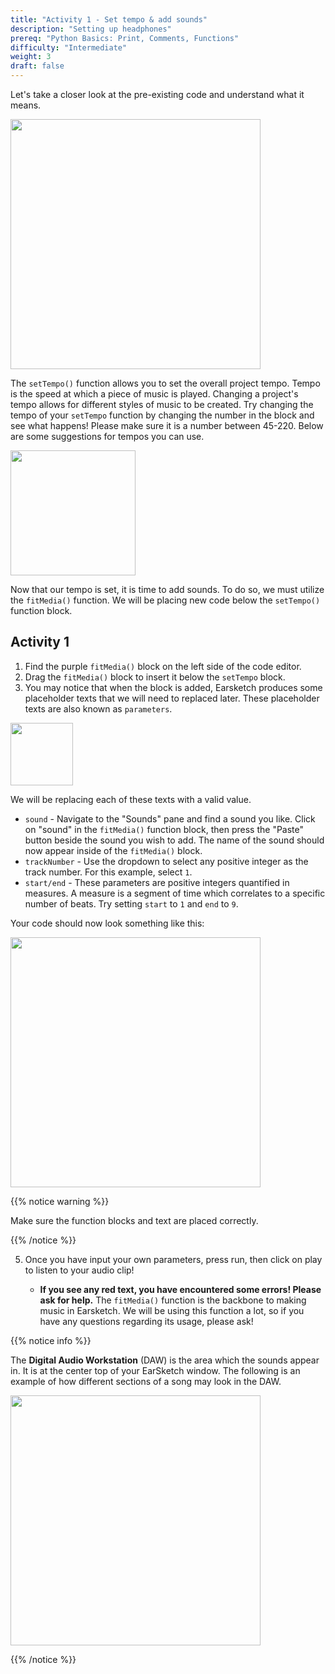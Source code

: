 ```yaml
---
title: "Activity 1 - Set tempo & add sounds"
description: "Setting up headphones"
prereq: "Python Basics: Print, Comments, Functions"
difficulty: "Intermediate"
weight: 3
draft: false
---
```


Let's take a closer look at the pre-existing code and understand what it means. 

<img src="../img/screenshot-setup-complete.png" height="400"/>

The `setTempo()` function allows you to set the overall project tempo. Tempo is the speed at which a piece of music is played. Changing a project's tempo allows for different styles of music to be created. Try changing the tempo of your `setTempo` function by changing the number in the block and see what happens! Please make sure it is a number between 45-220. Below are some suggestions for tempos you can use.

<img src="../img/img-tempo1.png" height="200"/>

Now that our tempo is set, it is time to add sounds. To do so, we must utilize the `fitMedia()` function. We will be placing new code below the `setTempo()` function block.

## Activity 1

1. Find the purple `fitMedia()` block on the left side of the code editor.
2. Drag the `fitMedia()` block to insert it below the `setTempo` block.
3. You may notice that when the block is added, Earsketch produces some placeholder texts that we will need to replaced later. These placeholder texts are also known as `parameters`.

<img src="../img/screenshot-parameters.png" height="100"/>

We will be replacing each of these texts with a valid value.

- `sound` - Navigate to the "Sounds" pane and find a sound you like. Click on "sound" in the `fitMedia()` function block, then press the "Paste" button beside the sound you wish to add. The name of the sound should now appear inside of the `fitMedia()` block.
- `trackNumber` - Use the dropdown to select any positive integer as the track number. For this example, select `1`.
- `start/end` - These parameters are positive integers quantified in measures. A measure is a segment of time which correlates to a specific number of beats. Try setting `start` to `1` and `end` to `9`.

Your code should now look something like this:

<img src="../img/screenshot-fit-media.png" height="400"/>

{{% notice warning %}}

Make sure the function blocks and text are placed correctly.

{{% /notice %}}

5. Once you have input your own parameters, press run, then click on play to listen to your audio clip!

    - **If you see any red text, you have encountered some errors! Please ask for help.** The `fitMedia()` function is the backbone to making music in Earsketch. We will be using this function a lot, so if you have any questions regarding its usage, please ask!

{{% notice info %}}

The **Digital Audio Workstation** (DAW) is the area which the sounds appear in. It is at the center top of your EarSketch window. The following is an example of how different sections of a song may look in the DAW.

<img src="../img/screenshot-daw.png" height="400"/>

{{% /notice %}}